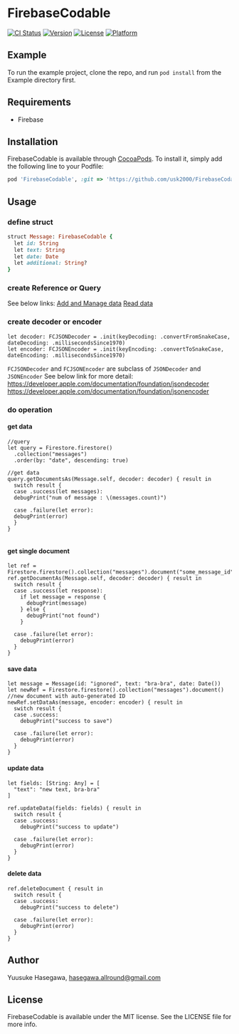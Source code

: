# FirebaseCodable

[![CI Status](https://img.shields.io/travis/hasegawa-yusuke/FirebaseCodable.svg?style=flat)](https://travis-ci.org/hasegawa-yusuke/FirebaseCodable)
[![Version](https://img.shields.io/cocoapods/v/FirebaseCodable.svg?style=flat)](https://cocoapods.org/pods/FirebaseCodable)
[![License](https://img.shields.io/cocoapods/l/FirebaseCodable.svg?style=flat)](https://cocoapods.org/pods/FirebaseCodable)
[![Platform](https://img.shields.io/cocoapods/p/FirebaseCodable.svg?style=flat)](https://cocoapods.org/pods/FirebaseCodable)

## Example

To run the example project, clone the repo, and run `pod install` from the Example directory first.

## Requirements
- Firebase

## Installation

FirebaseCodable is available through [CocoaPods](https://cocoapods.org). To install
it, simply add the following line to your Podfile:

```ruby
pod 'FirebaseCodable', :git => 'https://github.com/usk2000/FirebaseCodable' 
```

## Usage
### define struct
```ruby
struct Message: FirebaseCodable {
  let id: String
  let text: String
  let date: Date
  let additional: String?
}
```
### create Reference or Query
See below links:
[Add and Manage data](https://firebase.google.com/docs/firestore/manage-data/structure-data)
[Read data](https://firebase.google.com/docs/firestore/query-data/get-data)

### create decoder or encoder

```
let decoder: FCJSONDecoder = .init(keyDecoding: .convertFromSnakeCase, dateDecoding: .millisecondsSince1970)
let encoder: FCJSONEncoder = .init(keyEncoding: .convertToSnakeCase, dateEncoding: .millisecondsSince1970)
```
`FCJSONDecoder` and `FCJSONEncoder` are subclass of `JSONDecoder` and `JSONEncoder`
See below link for more detail:
https://developer.apple.com/documentation/foundation/jsondecoder
https://developer.apple.com/documentation/foundation/jsonencoder

### do operation

#### get data
```
//query
let query = Firestore.firestore()
  .collection("messages")
  .order(by: "date", descending: true)
  
//get data
query.getDocumentsAs(Message.self, decoder: decoder) { result in
  switch result {
  case .success(let messages):
  debugPrint("num of message : \(messages.count)")
  
  case .failure(let error):
  debugPrint(error)
  }
}
  
```
#### get single document

```
let ref = Firestore.firestore().collection("messages").document("some_message_id")
ref.getDocumentAs(Message.self, decoder: decoder) { result in
  switch result {
  case .success(let response):
    if let message = response {
      debugPrint(message)
    } else {
      debugPrint("not found")
    }

  case .failure(let error):
    debugPrint(error)
  }
}
```

#### save data
```
let message = Message(id: "ignored", text: "bra-bra", date: Date())
let newRef = Firestore.firestore().collection("messages").document() //new document with auto-generated ID
newRef.setDataAs(message, encoder: encoder) { result in
  switch result {
  case .success:
    debugPrint("success to save")

  case .failure(let error):
    debugPrint(error)
  }
}
```

#### update data
```
let fields: [String: Any] = [
  "text": "new text, bra-bra"
]

ref.updateData(fields: fields) { result in
  switch result {
  case .success:
    debugPrint("success to update")
    
  case .failure(let error):
    debugPrint(error)
  }
}
```

#### delete data
```
ref.deleteDocument { result in
  switch result {
  case .success:
    debugPrint("success to delete")

  case .failure(let error):
    debugPrint(error)
  }
}
```

## Author

Yuusuke Hasegawa, hasegawa.allround@gmail.com

## License

FirebaseCodable is available under the MIT license. See the LICENSE file for more info.
